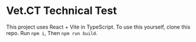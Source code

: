 # Vet.CT Technical Test

This project uses React + Vite in TypeScript. To use this yourself, clone this repo. Run ```npm i```, Then ```npm run build```.  
